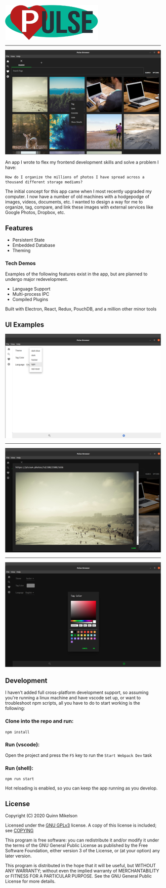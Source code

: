 
<img src="./public/icons/logo-full.svg" width="300">

---

![Home Page](docs/home.png)

An app I wrote to flex my frontend development skills and solve a problem I have:

```text
How do I organize the millions of photos I have spread across a thousand different storage mediums?
```

The initial concept for this app came when I most recently upgraded my computer. I now have a number of old machines with a hodgepodge of images, videos, documents, etc. I wanted to design a way for me to organize, tag, compare, and link these images with external services like Google Photos, Dropbox, etc.

## Features

-   Persistent State
-   Embedded Database
-   Theming

### Tech Demos

Examples of the following features exist in the app, but are planned to undergo major redevelopment.

-   Language Support
-   Multi-process IPC
-   Compiled Plugins

Built with Electron, React, Redux, PouchDB, and a million other minor tools

## UI Examples

![Theme Support](docs/themes.png)

---

![Preview](docs/preview.png)

---

![Color Selection](docs/color.png)

## Development

I haven't added full cross-platform development support, so assuming you're running a linux machine and have vscode set up, or want to troubleshoot npm scripts, all you have to do to start working is the following:

### Clone into the repo and run:

```shell
npm install
```

### Run (vscode):

Open the project and press the `F5` key to run the `Start Webpack Dev` task


### Run (shell):

```shell
npm run start
```

Hot reloading is enabled, so you can keep the app running as you develop.

## License

Copyright (C) 2020 Quinn Mikelson

Licensed under the [GNU GPLv3](https://spdx.org/licenses/GPL-3.0-or-later.html) license. A copy of this license is included; see [COPYING](./COPYING)

This program is free software: you can redistribute it and/or modify it under the terms of the GNU General Public License as published by the Free Software Foundation, either version 3 of the License, or (at your option) any later version.

This program is distributed in the hope that it will be useful, but WITHOUT ANY WARRANTY; without even the implied warranty of MERCHANTABILITY or FITNESS FOR A PARTICULAR PURPOSE. See the GNU General Public License for more details.
